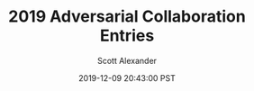 ---
layout: podcast
title: "2019 Adversarial Collaboration Entries"
author: Scott Alexander
description: https://slatestarcodex.com/2019/12/09/2019-adversarial-collaboration-entries/
date: 2019-12-09 20:43:00 PST
length: 460058
duration: 115
guid: 2019-adversarial-collaboration-entries
---